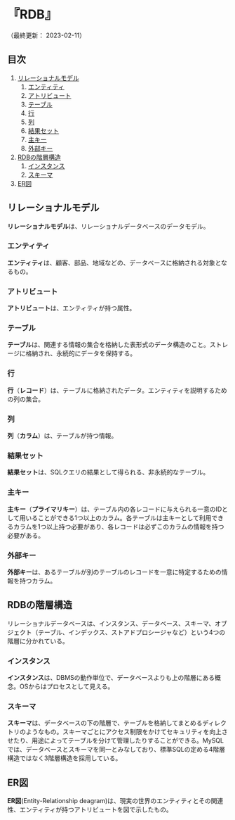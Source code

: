# 『RDB』

（最終更新： 2023-02-11）


## 目次

1. [リレーショナルモデル](#リレーショナルモデル)
	1. [エンティティ](#エンティティ)
	1. [アトリビュート](#アトリビュート)
	1. [テーブル](#テーブル)
	1. [行](#行)
	1. [列](#列)
	1. [結果セット](#結果セット)
	1. [主キー](#主キー)
	1. [外部キー](#外部キー)
1. [RDBの階層構造](#rdbの階層構造)
	1. [インスタンス](#インスタンス)
	1. [スキーマ](#スキーマ)
1. [ER図](#er図)


## リレーショナルモデル

**リレーショナルモデル**は、リレーショナルデータベースのデータモデル。

### エンティティ

**エンティティ**は、顧客、部品、地域などの、データベースに格納される対象となるもの。

### アトリビュート

**アトリビュート**は、エンティティが持つ属性。

### テーブル

**テーブル**は、関連する情報の集合を格納した表形式のデータ構造のこと。ストレージに格納され、永続的にデータを保持する。

### 行

**行**（**レコード**）は、テーブルに格納されたデータ。エンティティを説明するための列の集合。

### 列

**列**（**カラム**）は、テーブルが持つ情報。

### 結果セット

**結果セット**は、SQLクエリの結果として得られる、非永続的なテーブル。

### 主キー

**主キー**（**プライマリキー**）は、テーブル内の各レコードに与えられる一意のIDとして用いることができる1つ以上のカラム。各テーブルは主キーとして利用できるカラムを1つ以上持つ必要があり、各レコードは必ずこのカラムの情報を持つ必要がある。

### 外部キー

**外部キー**は、あるテーブルが別のテーブルのレコードを一意に特定するための情報を持つカラム。


## RDBの階層構造

リレーショナルデータベースは、インスタンス、データベース、スキーマ、オブジェクト（テーブル、インデックス、ストアドプロシージャなど）という4つの階層に分かれている。

### インスタンス

**インスタンス**は、DBMSの動作単位で、データベースよりも上の階層にある概念。OSからはプロセスとして見える。

### スキーマ

**スキーマ**は、データベースの下の階層で、テーブルを格納してまとめるディレクトリのようなもの。スキーマごとにアクセス制限をかけてセキュリティを向上させたり、用途によってテーブルを分けて管理したりすることができる。MySQLでは、データベースとスキーマを同一とみなしており、標準SQLの定める4階層構造ではなく3階層構造を採用している。


## ER図

**ER図**(Entity-Relationship deagram)は、現実の世界のエンティティとその関連性、エンティティが持つアトリビュートを図で示したもの。
